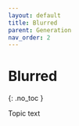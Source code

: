 ```yaml
---
layout: default
title: Blurred
parent: Generation
nav_order: 2
---
```


# Blurred
{: .no_toc }

Topic text